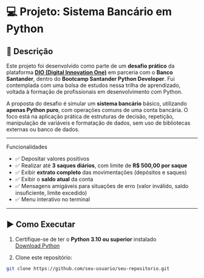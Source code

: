 # 💻 Projeto: Sistema Bancário em Python

## 📌 Descrição

Este projeto foi desenvolvido como parte de um **desafio prático** da plataforma **[DIO (Digital Innovation One)](https://www.dio.me/)** em parceria com o **Banco Santander**, dentro do **Bootcamp Santander Python Developer**. Fui contemplada com uma bolsa de estudos nessa trilha de aprendizado, voltada à formação de profissionais em desenvolvimento com Python.

A proposta do desafio é simular um **sistema bancário** básico, utilizando **apenas Python puro**, com operações comuns de uma conta bancária. O foco está na aplicação prática de estruturas de decisão, repetição, manipulação de variáveis e formatação de dados, sem uso de bibliotecas externas ou banco de dados.

---

 Funcionalidades 

- ✅ Depositar valores positivos
- ✅ Realizar até **3 saques diários**, com limite de **R$ 500,00 por saque**
- ✅ Exibir **extrato completo** das movimentações (depósitos e saques)
- ✅ Exibir o **saldo atual** da conta
- ✅ Mensagens amigáveis para situações de erro (valor inválido, saldo insuficiente, limite excedido)
- ✅ Menu interativo no terminal

---

## ▶️ Como Executar

1. Certifique-se de ter o **Python 3.10 ou superior** instalado  
   [Download Python](https://www.python.org/downloads/)

2. Clone este repositório:
```bash
git clone https://github.com/seu-usuario/seu-repositorio.git
